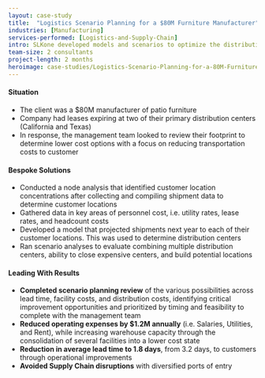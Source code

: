 ```yaml
---
layout: case-study
title:  "Logistics Scenario Planning for a $80M Furniture Manufacturer"
industries: [Manufacturing]
services-performed: [Logistics-and-Supply-Chain]
intro: SLKone developed models and scenarios to optimize the distribution footprint that reduced lead time and overall Supply Chain costs.
team-size: 2 consultants
project-length: 2 months
heroimage: case-studies/Logistics-Scenario-Planning-for-a-80M-Furniture-Manufacturer.jpg
---
```


#### Situation
- The client was a $80M manufacturer of patio furniture
- Company had leases expiring at two of their primary distribution centers (California and Texas)
- In response, the management team looked to review their footprint to determine lower cost options with a focus on reducing transportation costs to customer


#### Bespoke Solutions
- Conducted a node analysis that identified customer location concentrations after collecting and compiling shipment data to determine customer locations
- Gathered data in key areas of personnel cost, i.e. utility rates, lease rates, and headcount costs
- Developed a model that projected shipments next year to each of their customer locations.  This was used to determine distribution centers
- Ran scenario analyses to evaluate combining multiple distribution centers, ability to close expensive centers, and build potential locations

#### Leading With Results
- **Completed scenario planning review** of the various possibilities across lead time, facility costs, and distribution costs, identifying critical improvement opportunities and prioritized by timing and feasibility to complete with the management team
- **Reduced operating expenses by $1.2M annually** (i.e. Salaries, Utilities, and Rent), while increasing warehouse capacity through the consolidation of several facilities into a lower cost state
- **Reduction in average lead time to 1.8 days**, from 3.2 days, to customers through operational improvements
- **Avoided Supply Chain disruptions** with diversified ports of entry
